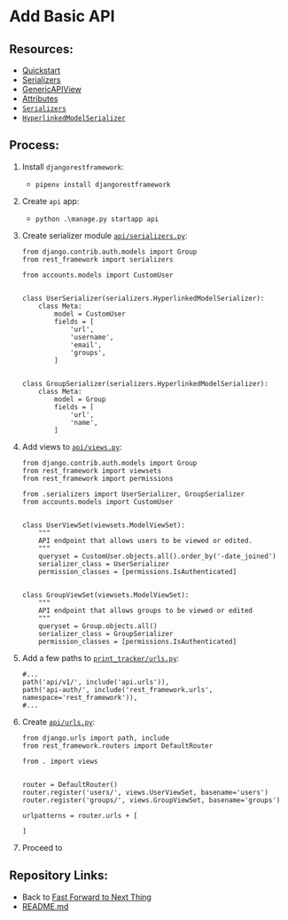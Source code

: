 # Add Basic API

## Resources:
* [Quickstart](https://www.django-rest-framework.org/tutorial/quickstart/#quickstart)
* [Serializers](https://www.django-rest-framework.org/tutorial/quickstart/#serializers)
* [GenericAPIView](https://www.django-rest-framework.org/api-guide/generic-views/#genericapiview)
* [Attributes](https://www.django-rest-framework.org/api-guide/generic-views/#attributes)
* [`Serializers`](https://www.django-rest-framework.org/api-guide/serializers/#serializers)
* [`HyperlinkedModelSerializer`](https://www.django-rest-framework.org/api-guide/serializers/#hyperlinkedmodelserializer)

## Process:

1. Install `djangorestframework`:
    * `pipenv install djangorestframework`

1. Create `api` app:
    * `python .\manage.py startapp api`

1. Create serializer module [`api/serializers.py`](../api/serializers.py):
    ```
    from django.contrib.auth.models import Group
    from rest_framework import serializers

    from accounts.models import CustomUser


    class UserSerializer(serializers.HyperlinkedModelSerializer):
        class Meta:
            model = CustomUser
            fields = [
                'url',
                'username',
                'email',
                'groups',
            ]


    class GroupSerializer(serializers.HyperlinkedModelSerializer):
        class Meta:
            model = Group
            fields = [
                'url',
                'name',
            ]
    ```

1. Add views to [`api/views.py`](../api/views.py):
    ```
    from django.contrib.auth.models import Group
    from rest_framework import viewsets
    from rest_framework import permissions

    from .serializers import UserSerializer, GroupSerializer
    from accounts.models import CustomUser


    class UserViewSet(viewsets.ModelViewSet):
        """
        API endpoint that allows users to be viewed or edited.
        """
        queryset = CustomUser.objects.all().order_by('-date_joined')
        serializer_class = UserSerializer
        permission_classes = [permissions.IsAuthenticated]


    class GroupViewSet(viewsets.ModelViewSet):
        """
        API endpoint that allows groups to be viewed or edited
        """
        queryset = Group.objects.all()
        serializer_class = GroupSerializer
        permission_classes = [permissions.IsAuthenticated]
    ```

1. Add a few paths to [`print_tracker/urls.py`](../print_tracker/urls.py):
    ```
    #...
    path('api/v1/', include('api.urls')),
    path('api-auth/', include('rest_framework.urls', namespace='rest_framework')),
    #...
    ```

1. Create [`api/urls.py`](../api/urls.py):
    ```
    from django.urls import path, include
    from rest_framework.routers import DefaultRouter

    from . import views


    router = DefaultRouter()
    router.register('users/', views.UserViewSet, basename='users')
    router.register('groups/', views.GroupViewSet, basename='groups')

    urlpatterns = router.urls + [

    ]
    ```




1. Proceed to []()

## Repository Links:
* Back to [Fast Forward to Next Thing](./17_fast_forward.md)
* [README.md](../README.md)